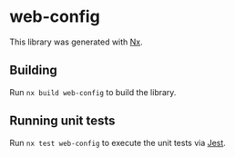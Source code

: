 # web-config

This library was generated with [Nx](https://nx.dev).

## Building

Run `nx build web-config` to build the library.

## Running unit tests

Run `nx test web-config` to execute the unit tests via [Jest](https://jestjs.io).
